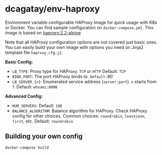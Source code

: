 # dcagatay/env-haproxy

Environment variable configurable HAProxy image for quick usage with K8s or Docker. You can find sample configuration on `docker-compose.yml`. This image is based on [haproxy:2.2-alpine](https://hub.docker.com/_/haproxy)

Note that all HAProxy configuration options are not covered just basic ones. You can easily build your own image with options you need on Jinja2 template file `haproxy.cfg.j2`.

**Basic Config:**

- `LB_TYPE`: Proxy type for HAProxy. `TCP` or `HTTP` Default: `TCP`
- `BIND_PORT`: The port HAProxy binds to. ` Default: `80`
- `LB_SERVER_{n}`: Enumerated service address (`server:port`). `n` starts from *1*. Default: `whoami:8000`

**Advanced Config:**

- `NUM_SERVERS`: Default: `100`
- `BALANCE_ALGORITHM`: Balance algorithm for HAProxy. Check HAProxy config for other choices. Common choices: `roundrobin`, `leastconn`, `first`, etc. Default: `roundrobin`

## Building your own config

```sh
docker-compose build
```
